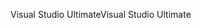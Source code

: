 <span data-ttu-id="fb392-101">Visual Studio Ultimate</span><span class="sxs-lookup"><span data-stu-id="fb392-101">Visual Studio Ultimate</span></span>
